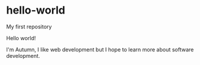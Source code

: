 # hello-world
My first repository

Hello world!

I'm Autumn, I like web development but I hope to learn more about software development.
